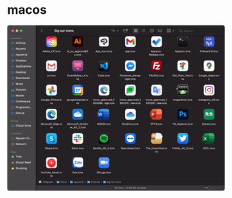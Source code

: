# macos
<img src='https://github.com/nvty13/macos/blob/main/Big%20Sur%20icons/125310012_733815920866626_9176788499805112428_n.png'>
